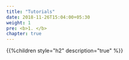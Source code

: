 ```yaml
---
title: "Tutorials"
date: 2018-11-26T15:04:00+05:30
weight: 1
pre: <b>1. </b>
chapter: true
---
```


{{%children style="h2" description="true" %}}